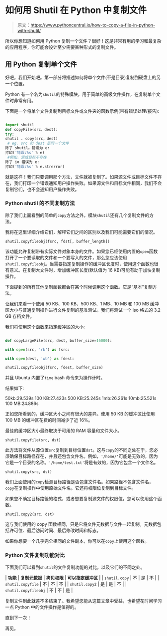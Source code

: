 # 如何用 Shutil 在 Python 中复制文件

> 原文：<https://www.pythoncentral.io/how-to-copy-a-file-in-python-with-shutil/>

所以你想知道如何用 Python 复制一个文件？很好！这是非常有用的学习和最复杂的应用程序，你可能会设计至少需要某种形式的复制文件。

## **用 Python 复制单个文件**

好吧，我们开始吧。第一部分将描述如何将单个文件(不是目录)复制到硬盘上的另一个位置。

Python 有一个名为`shutil`的特殊模块，用于简单的高级文件操作，在复制单个文件时非常有用。

下面是一个将单个文件复制到目标文件或文件夹的函数示例(带有错误处理/报告):

```py

import shutil
def copyFile(src，dest):
try:
shutil . copy(src，dest) 
 # eg. src 和 dest 是同一个文件
除了 shutil。错误为 e: 
打印('错误:%s' % e) 
 #例如，源或目标不存在
除了 io 错误为 e: 
打印('错误:%s' % e.strerror) 

```

就是这样！我们只要调用那个方法，文件就被复制了。如果源文件或目标文件不存在，我们打印一个错误通知用户操作失败。如果源文件和目标文件相同，我们不会复制它们，也不会通知用户操作失败。

### **Python shutil 的不同复制方法**

除了我们上面看到的简单的`copy`方法之外，模块`shutil`还有几个复制文件的方法。

我将在这里详细介绍它们，解释它们之间的区别以及我们可能需要它们的情况。

`shutil.copyfileobj(fsrc, fdst[, buffer_length])`

该功能允许复制带有实际文件对象本身的文件。如果您已经使用内置的`open`函数打开了一个要读取的文件和一个要写入的文件，那么您应该使用`shutil.copyfileobj`。当需要指定复制操作的缓冲区长度时，使用这个函数也很有意义。在复制大文件时，增加缓冲区长度(默认值为 16 KB)可能有助于加快复制操作。

下面提到的所有其他复制函数都会在某个时候调用这个函数。它是“基本”复制方法。

让我们来看一个使用 50 KB、100 KB、500 KB、1 MB、10 MB 和 100 MB 缓冲区大小与普通复制操作进行文件复制的基准测试。我们将测试一个 iso 格式的 3.2 GB 存档文件。

我们将使用这个函数来指定缓冲区的大小:

```py

def copyLargeFile(src, dest, buffer_size=16000):

with open(src, 'rb') as fsrc:

with open(dest, 'wb') as fdest:

shutil.copyfileobj(fsrc, fdest, buffer_size)

```

并且 Ubuntu 内置了`time` bash 命令来为操作计时。

结果如下:

50kb:29.539s
100 KB:27.423s
500 KB:25.245s
1mb:26.261s
10mb:25.521s
100 MB:24.886s

正如您所看到的，缓冲区大小之间有很大的差异。使用 50 KB 的缓冲区比使用 100 MB 的缓冲区花费的时间减少了近 16%。

最佳的缓冲区大小最终取决于可用的 RAM 容量和文件大小。

`shutil.copyfile(src, dst)`

此方法将文件从源位置`src`复制到目标位置`dst`。这与`copy`的不同之处在于，您必须确保目标路径存在，并且还包含文件名。例如，`'/home/'`可能是无效的，因为它是一个目录的名称。`'/home/test.txt'`将是有效的，因为它包含一个文件名。

`shutil.copy(src, dst)`

我们上面使用的`copy`检测目标路径是否包含文件名。如果路径不包含文件名，`copy`在复制操作中使用原始文件名。它还将权限位复制到目标文件。

如果您不确定目标路径的格式，或者想要复制源文件的权限位，您可以使用这个函数。

`shutil.copy2(src, dst)`

这与我们使用的 copy 函数相同，只是它将文件元数据与文件一起复制。元数据包括许可位、最后访问时间、最后修改时间和标志。

如果你想要一个几乎完全相同的文件副本，你可以在`copy`上使用这个函数。

### **Python 文件复制功能对比**

下面我们可以看到`shutil`的文件复制功能的对比，以及它们的不同之处。

| **功能** | **复制元数据** | **拷贝权限** | **可以指定缓冲区** |
| `shutil.copy` | 不 | 是 | 不 |
| `shutil.copyfile` | 不 | 不 | 不 |
| `shutil.copy2` | 是 | 是 | 不 |
| `shutil.copyfileobj` | 不 | 不 | 是 |

复制文件到此就差不多结束了。我希望您能从这篇文章中受益，也希望花时间学习一点 Python 中的文件操作是值得的。

直到下一次！

再见。